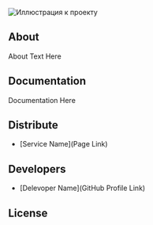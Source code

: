 ![Иллюстрация к проекту](https://github.com/darkfos/t_wthr/blob/main/Screenshot_1.png)

## About

About Text Here

## Documentation

Documentation Here

## Distribute

- [Service Name](Page Link)


## Developers

- [Delevoper Name](GitHub Profile Link)

## License
